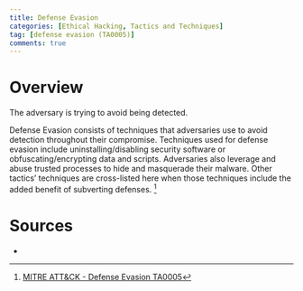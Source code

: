 ```yaml
---
title: Defense Evasion
categories: [Ethical Hacking, Tactics and Techniques]
tag: [defense evasion (TA0005)]
comments: true
---
```


# Overview

The adversary is trying to avoid being detected.

Defense Evasion consists of techniques that adversaries use to avoid detection throughout their compromise. Techniques used for defense evasion include uninstalling/disabling security software or obfuscating/encrypting data and scripts. Adversaries also leverage and abuse trusted processes to hide and masquerade their malware. Other tactics’ techniques are cross-listed here when those techniques include the added benefit of subverting defenses. [^1]

# Sources
- [^1]: [MITRE ATT&CK - Defense Evasion TA0005](https://attack.mitre.org/tactics/TA0005/)